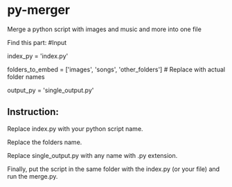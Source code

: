 # py-merger
Merge a python script with images and music and more into one file

Find this part:
#Input

index_py = 'index.py'

folders_to_embed = ['images', 'songs', 'other_folders']  # Replace with actual folder names

output_py = 'single_output.py'

Instruction:
----------------------------------------------------------------------------------
Replace index.py with your python script name.

Replace the folders name.

Replace single_output.py with any name with .py extension.

Finally, put the script in the same folder with the index.py (or your file) and run the merge.py.
